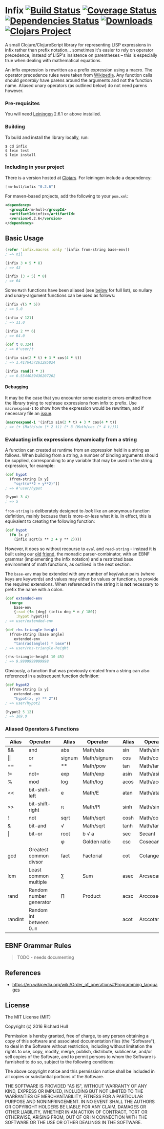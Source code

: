 # Infix [![Build Status](https://travis-ci.org/rm-hull/infix.svg?branch=master)](http://travis-ci.org/rm-hull/infix) [![Coverage Status](https://coveralls.io/repos/rm-hull/infix/badge.svg?branch=master)](https://coveralls.io/r/rm-hull/infix?branch=master) [![Dependencies Status](https://jarkeeper.com/rm-hull/infix/status.svg)](https://jarkeeper.com/rm-hull/infix) [![Downloads](https://jarkeeper.com/rm-hull/infix/downloads.svg)](https://jarkeeper.com/rm-hull/infix) [![Clojars Project](https://img.shields.io/clojars/v/rm-hull/infix.svg)](https://clojars.org/rm-hull/infix)


A small Clojure/ClojureScript library for representing LISP expressions in infix
rather than prefix notation... sometimes it's easier to rely on operator precedence,
instead of LISP's insistence on parentheses – this is especially true when dealing
with mathematical equations.

An infix expression is rewritten as a prefix expression using a macro. The operator
precedence rules were taken from [Wikipedia](https://en.wikipedia.org/wiki/Order_of_operations#Programming_languages).
Any function calls should _generally_ have parens around the arguments and not the function name. Aliased unary operators
(as outlined below) do not need parens however.

### Pre-requisites

You will need [Leiningen](https://github.com/technomancy/leiningen) 2.6.1 or above installed.

### Building

To build and install the library locally, run:

    $ cd infix
    $ lein test
    $ lein install

### Including in your project

There is a version hosted at [Clojars](https://clojars.org/rm-hull/infix).
For leiningen include a dependency:

```clojure
[rm-hull/infix "0.2.6"]
```

For maven-based projects, add the following to your `pom.xml`:

```xml
<dependency>
  <groupId>rm-hull</groupId>
  <artifactId>infix</artifactId>
  <version>0.2.6</version>
</dependency>
```

## Basic Usage

```clojure
(refer 'infix.macros :only '[infix from-string base-env])
; => nil

(infix 3 + 5 * 8)
; => 43

(infix (3 + 5) * 8)
; => 64
```

Some `Math` functions have been aliased (see [below](#aliased-operators--functions)
for full list), so nullary and unary-argument functions can be used as follows:

```clojure
(infix √(5 * 5))
; => 5.0

(infix √ 121)
; => 11.0

(infix 2 ** 6)
; => 64.0

(def t 0.324)
; => #'user/t

(infix sin(2 * t) + 3 * cos(4 * t))
; => 1.4176457261295824

(infix rand() * 3)
; => 0.5544039436207262
```

#### Debugging

It may be the case that you encounter some esoteric errors emitted from the
library trying to rephrase expressions from infix to prefix. Use
`macroexpand-1` to show how the expression would be rewritten, and if necessary
file an [issue](https://github.com/rm-hull/infix/issues/new).

```clojure
(macroexpand-1 '(infix sin(2 * t) + 3 * cos(4 * t))
; => (+ (Math/sin (* 2 t)) (* 3 (Math/cos (* 4 t))))
```

### Evaluating infix expressions dynamically from a string

A function can created at runtime from an expression held in a string as
follows. When building from a string, a number of binding arguments should be
supplied, corresponding to any variable that may be used in the string
expression, for example:

```clojure
(def hypot
  (from-string [x y]
    "sqrt(x**2 + y**2)"))
; => #'user/hypot

(hypot 3 4)
; => 5
```

`from-string` is deliberately designed to _look_ like an anonymous function
definition, mainly because that is more-or-less what it is. In effect, this is
equivalent to creating the  following function:

```clojure
(def hypot
  (fn [x y]
    (infix sqrt(x ** 2 + y ** 2))))
```

However, it does so without recourse to `eval` and `read-string` - instead it is built using our
[old](https://github.com/rm-hull/ods-search-appliance/blob/master/src/odessa/parser.clj)
[friend](https://github.com/rm-hull/wam/blob/master/src/wam/parser.clj), the
monadic parser-combinator, with an EBNF grammar (implementing the infix notation)
and a restricted base environment of math functions, as outlined in the next
section.

The `base-env` may be extended with any number of key/value pairs (where keys
are keywords) and values may either be values or functions, to provide
the required extensions. When referenced in the string it is **not** necessary
to prefix the name with a colon.

```clojure
(def extended-env
  (merge
    base-env
    {:rad (fn [deg] (infix deg * π / 180))
     :hypot hypot}))
; => user/extended-env

(def rhs-triangle-height
  (from-string [base angle]
    extended-env
    "tan(rad(angle)) * base"))
; => user/rhs-triangle-height

(rhs-triangle-height 10 45)
; => 9.9999999999998
```

Obviously, a function that was previously created from a string can also
referenced in a subsequent function definition:

```clojure
(def hypot2
  (from-string [x y]
    extended-env
    "hypot(x, y) ** 2"))
; => user/hypot2

(hypot2 5 12)
; => 169.0
```

### Aliased Operators & Functions

| Alias   | Operator                |   | Alias  | Operator        |   | Alias  | Operator        |
|---------|-------------------------|---|--------|-----------------|---|--------|-----------------|
| &&      | and                     |   | abs    | Math/abs        |   | sin    | Math/sin        |
| \|\|    | or                      |   | signum | Math/signum     |   | cos    | Math/cos        |
| ==      | =                       |   | **     | Math/pow        |   | tan    | Math/tan        |
| !=      | not=                    |   | exp    | Math/exp        |   | asin   | Math/asin       |
| %       | mod                     |   | log    | Math/log        |   | acos   | Math/acos       |
| <<      | bit-shift-left          |   | e      | Math/E          |   | atan   | Math/atan       |
| >>      | bit-shift-right         |   | π      | Math/PI         |   | sinh   | Math/sinh       |
| !       | not                     |   | sqrt   | Math/sqrt       |   | cosh   | Math/cosh       |
| &       | bit-and                 |   | √      | Math/sqrt       |   | tanh   | Math/tanh       |
| \|      | bit-or                  |   | root   | b √ a           |   | sec    | Secant          |
|         |                         |   | φ      | Golden ratio    |   | csc    | Cosecant        |
| gcd     | Greatest common divsor  |   | fact   | Factorial       |   | cot    | Cotangent       |
| lcm     | Least common multiple   |   | ∑      | Sum             |   | asec   | Arcsecant       |
| rand    | Random number generator |   | ∏      | Product         |   | acsc   | Arccosecant     |
| randInt | Random int between 0..n |   |        |                 |   | acot   | Arccotangent    |

## EBNF Grammar Rules

> TODO - needs documenting

## References

* https://en.wikipedia.org/wiki/Order_of_operations#Programming_languages

## License

The MIT License (MIT)

Copyright (c) 2016 Richard Hull

Permission is hereby granted, free of charge, to any person obtaining a copy of
this software and associated documentation files (the "Software"), to deal in
the Software without restriction, including without limitation the rights to
use, copy, modify, merge, publish, distribute, sublicense, and/or sell copies of
the Software, and to permit persons to whom the Software is furnished to do so,
subject to the following conditions:

The above copyright notice and this permission notice shall be included in all
copies or substantial portions of the Software.

THE SOFTWARE IS PROVIDED "AS IS", WITHOUT WARRANTY OF ANY KIND, EXPRESS OR
IMPLIED, INCLUDING BUT NOT LIMITED TO THE WARRANTIES OF MERCHANTABILITY, FITNESS
FOR A PARTICULAR PURPOSE AND NONINFRINGEMENT. IN NO EVENT SHALL THE AUTHORS OR
COPYRIGHT HOLDERS BE LIABLE FOR ANY CLAIM, DAMAGES OR OTHER LIABILITY, WHETHER
IN AN ACTION OF CONTRACT, TORT OR OTHERWISE, ARISING FROM, OUT OF OR IN
CONNECTION WITH THE SOFTWARE OR THE USE OR OTHER DEALINGS IN THE SOFTWARE.

